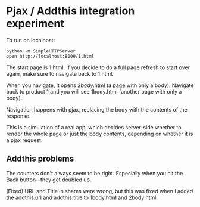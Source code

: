 Pjax / Addthis integration experiment
=====================================

To run on localhost:

    python -m SimpleHTTPServer
    open http://localhost:8000/1.html

The start page is 1.html. If you decide to do a full page refresh to
start over again, make sure to navigate back to 1.html.

When you navigate, it opens 2body.html (a page with only a body).
Navigate back to product 1 and you will see 1body.html (another page
with only a body).

Navigation happens with pjax, replacing the body with the contents of
the response.

This is a simulation of a real app, which decides server-side whether to
render the whole page or just the body contents, depending on whether it
is a pjax request.


Addthis problems
----------------

The counters don't always seem to be right. Especially when you hit the Back
button--they get doubled up.

(Fixed) URL and Title in shares were wrong, but this was fixed when I
added the addthis:url and addthis:title to 1body.html and 2body.html.

